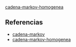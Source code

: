 [cadena-markov-homogenea](pdf/cadena-markov-homogenea.pdf)

## Referencias
- [cadena-markov](./cadena-markov.md)
- [cadena-markov-homogenea](./cadena-markov-homogenea.md)
